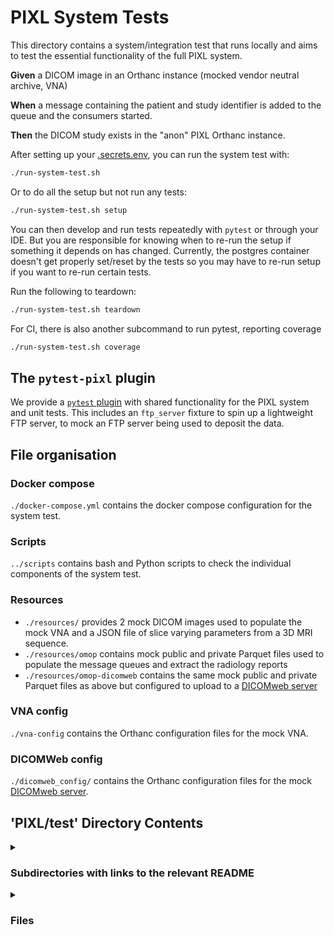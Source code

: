 # PIXL System Tests

This directory contains a system/integration test that runs locally and aims to test the essential
functionality of the full PIXL system.

**Given** a DICOM image in an Orthanc instance (mocked vendor neutral archive, VNA)

**When** a message containing the patient and study identifier is added to the queue and the
consumers started.

**Then** the DICOM study exists in the "anon" PIXL Orthanc instance.

After setting up your [.secrets.env](../README.md#project-secrets), you can run the system test with:

```bash
./run-system-test.sh
```

Or to do all the setup but not run any tests:
```bash
./run-system-test.sh setup
```

You can then develop and run tests repeatedly with `pytest` or through your IDE.
But you are responsible for knowing
when to re-run the setup if something it depends on has changed.
Currently, the postgres container doesn't get properly set/reset by the tests so you may have
to re-run setup if you want to re-run certain tests.

Run the following to teardown:
```bash
./run-system-test.sh teardown
```

For CI, there is also another subcommand to run pytest, reporting coverage
```bash
./run-system-test.sh coverage
```

## The `pytest-pixl` plugin

We provide a [`pytest` plugin](../pytest-pixl/README.md) with shared functionality for the PIXL system
and unit tests. This includes an `ftp_server` fixture to spin up a lightweight FTP server,
to mock an FTP server being used to deposit the data.

## File organisation

### Docker compose

`./docker-compose.yml` contains the docker compose configuration for the system test.

### Scripts

`../scripts` contains bash and Python scripts to check the individual components of the system test.

### Resources

-   `./resources/` provides 2 mock DICOM images used to populate the mock VNA
    and a JSON file of slice varying parameters from a 3D MRI sequence.
-   `./resources/omop` contains mock public and private Parquet files used to populate the message
    queues and extract the radiology reports
-  `./resources/omop-dicomweb` contains the same mock public and private Parquet files as above
but configured to upload to a [DICOMweb server](#dicomweb-config)

### VNA config

`./vna-config` contains the Orthanc configuration files for the mock VNA.

### DICOMWeb config

`./dicomweb_config/` contains the Orthanc configuration files for the mock [DICOMweb server](../docs/services/dicomweb-server.md).

## 'PIXL/test' Directory Contents

<details>
<summary>
<h3> Subdirectories with links to the relevant README </h3> 

</summary>

[dicomweb_config](./dicomweb_config/README.md)

[resources](./resources/README.md)

[vna_config](./vna_config/README.md)

</details>

<details>
<summary>
<h3> Files </h3> 

</summary>

|**Configuration** | **Code** | **User docs** |
| :--- | :--- | :--- |
| .env | conftest.py | README.md |
| .secrets.env.sample | run-system-test.sh | |
| docker-compose.yml | system_test.py | |
| | test_parquet_exports.py | |
| | utils.py | |

</details>

